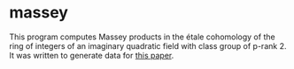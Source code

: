 # massey

This program computes Massey products in the étale cohomology of the ring of integers of an imaginary quadratic field with class group of p-rank 2. It was written to generate data for [this paper](https://arxiv.org/abs/2207.06353). 